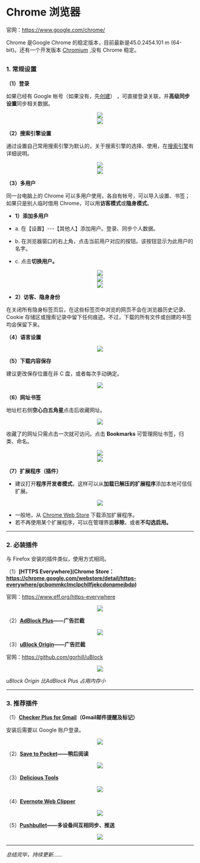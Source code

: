 # Chrome 浏览器

官网：https://www.google.com/chrome/

Chrome 是Google Chrome 的稳定版本，目前最新是45.0.2454.101 m (64-bit)。还有一个开发版本 [Chromium](https://www.chromium.org) ,没有 Chrome 稳定。

## 

### 1. 常规设置

**（1）登录**

如果已经有 Google 帐号（如果没有，先[创建](https://accounts.google.com/signup?lp=1&hl=en)） ，可直接登录关联，并**高级同步设置**同步相关数据。
<div style="text-align: center">
<img src="https://40.media.tumblr.com/6389f4a8be791f4105032f769e96f1fa/tumblr_nw1j22m4Ew1uft3xho1_r2_1280.png"/>
</div>

<div style="text-align: center">
<img src="https://41.media.tumblr.com/ca0ba17a0ee50201d0000b7a324d6488/tumblr_nw1j22m4Ew1uft3xho2_r2_540.png"/>
</div>

**（2）搜索引擎设置**

通过设置自己常用搜索引擎为默认的，关于搜索引擎的选择、使用，在[搜索引擎](https://cmmei.gitbooks.io/using-windows/content/search-engine.html)有详细说明。

<div style="text-align: center">
<img src="https://40.media.tumblr.com/bb9b993a173eb0e551cea4b9a02df6a8/tumblr_nw1j22m4Ew1uft3xho3_r1_400.png"/>
</div>
<div style="text-align: center">
<img src="https://41.media.tumblr.com/1a220d7e988740abda11705e6aa1b5fe/tumblr_nw1j22m4Ew1uft3xho4_r1_1280.png"/>
</div>

**（3）多用户**

同一台电脑上的 Chrome 可以多用户使用，各自有帐号，可以导入设置、书签；如果只是别人临时借用 Chrome，可以用**访客模式**或**隐身模式**。

* **1）添加多用户**

 * a. 在【设置】---【其他人】添加用户。登录、同步个人数据。

 * b. 在浏览器窗口的右上角，点击当前用户对应的按钮。该按钮显示为此用户的名字。

 * c. 点击**切换用户。**
 
<div style="text-align: center">
<img src="https://40.media.tumblr.com/e21d3ef5c4dac004e3454a08ed7b258c/tumblr_nw1j22m4Ew1uft3xho5_r1_540.png"/>
</div>

<div style="text-align: center">
<img src="https://40.media.tumblr.com/f49c192ceb508350f518510c664adf9c/tumblr_nw1j22m4Ew1uft3xho7_r1_400.png"/>
</div>

<div style="text-align: center">
<img src="https://40.media.tumblr.com/464690d9042383de344589552581688c/tumblr_nw1j22m4Ew1uft3xho8_r1_540.png"/>
</div>

* **2）访客、隐身身份**

在关闭所有隐身标签页后，在这些标签页中浏览的网页不会在浏览器历史记录、Cookie 存储区或搜索记录中留下任何痕迹。不过，下载的所有文件或创建的书签均会保留下来。

**（4）语言设置**

<div style="text-align: center">
<img src="https://41.media.tumblr.com/51c825bfab14c419bd08d82d95995eb6/tumblr_nw1j22m4Ew1uft3xho9_r1_400.png"/>
</div>

**（5）下载内容保存**

建议更改保存位置在非 C 盘，或者每次手动确定。

<div style="text-align: center">
<img src="https://41.media.tumblr.com/30014e3b57350d0cd77652325617e177/tumblr_nw1j22m4Ew1uft3xho10_r1_500.png"/>
</div>

**（6）网址书签**

地址栏右侧**空心白五角星**点击后收藏网址。

<div style="text-align: center">
<img src="https://41.media.tumblr.com/de026cb14103b097691a961f85972139/tumblr_nw1k1dXLRZ1uft3xho1_400.png"/>
</div>

收藏了的网址只需点击一次就可访问。点击 **Bookmarks** 可管理网址书签，归类、命名。

<div style="text-align: center">
<img src="https://40.media.tumblr.com/72b36b6d41e51e74cee628b9961ef074/tumblr_nw1k1dXLRZ1uft3xho2_r1_1280.png"/>
</div>

<div style="text-align: center">
<img src="https://41.media.tumblr.com/e69c0ded28aaffe411a52cc898aa9fd2/tumblr_nw1k1dXLRZ1uft3xho3_r1_400.png"/>
</div>

**（7）扩展程序（插件）**


* 建议打开**程序开发者模式**，这样可以从**加载已解压的扩展程序**添加本地可信任扩展。

<div style="text-align: center">
<img src="https://40.media.tumblr.com/ac0e5f4fb7dc3706184b3137b0587da4/tumblr_nw1k1dXLRZ1uft3xho4_r1_1280.png"/>
</div>

* 一般地，从 [Chrome Web Store](https://chrome.google.com/webstore/category/extensions)  下载添加扩展程序。
* 若不再使用某个扩展程序，可以在管理界面**移除**，或者**不勾选启用。**

--- 

### 2. 必装插件

与 Firefox 安装的插件类似，使用方式相同。

（1）**[HTTPS Everywhere](Chrome Store：https://chrome.google.com/webstore/detail/https-everywhere/gcbommkclmclpchllfjekcdonpmejbdp)**

官网：https://www.eff.org/https-everywhere

<div style="text-align: center">
<img src="https://41.media.tumblr.com/0b194ef74e0091d02c379d1b03ca9eb3/tumblr_nw1l2myJFq1uft3xho1_540.png">
</div>

（2）**[AdBlock Plus](https://chrome.google.com/webstore/detail/adblock-plus/cfhdojbkjhnklbpkdaibdccddilifddb)——广告拦截**

<div style="text-align: center">
<img src="https://41.media.tumblr.com/b3276bf089ad70ae35416320cafaf898/tumblr_nw1l2myJFq1uft3xho2_r1_1280.png"/>
</div>

（3）**[uBlock Origin](https://chrome.google.com/webstore/detail/ublock-origin/cjpalhdlnbpafiamejdnhcphjbkeiagm)——广告拦截**

官网：https://github.com/gorhill/uBlock
<div style="text-align: center">
<img src="https://40.media.tumblr.com/2ac79fb053e5c023b906b489f759df29/tumblr_nw1l2myJFq1uft3xho3_r1_540.png"/>
</div>

*uBlock Origin 比AdBlock Plus 占用内存小*

--- 

### 3. 推荐插件

（1）**[Checker Plus for Gmail](https://chrome.google.com/webstore/detail/checker-plus-for-gmail/oeopbcgkkoapgobdbedcemjljbihmemj?hl=en)（Gmail邮件提醒及标记）**

安装后需要以 Google 账户登录。
<div style="text-align: center">
<img src="https://41.media.tumblr.com/a677bc13a6a36ca6f57287fd6e5ec946/tumblr_nw1l2myJFq1uft3xho4_r1_1280.png"/>
</div>

（2）**[Save to Pocket](https://chrome.google.com/webstore/detail/save-to-pocket/niloccemoadcdkdjlinkgdfekeahmflj)——稍后阅读**

<div style="text-align: center">
<img src="https://40.media.tumblr.com/f28b26a7c3d13b3cb8c6954292526667/tumblr_nw1l2myJFq1uft3xho5_r1_1280.png"/>
</div>

（3）**[Delicious Tools](https://chrome.google.com/webstore/detail/delicious-tools/gclkcflnjahgejhappicbhcpllkpakej)**

<div style="text-align: center">
<img src="https://41.media.tumblr.com/c221d504bdbe3eab2e7fb940a856ca09/tumblr_nw1l2myJFq1uft3xho6_r1_1280.png">
</div>

（4）**[Evernote Web Clipper](https://chrome.google.com/webstore/detail/evernote-web-clipper/pioclpoplcdbaefihamjohnefbikjilc)**

<div style="text-align: center">
<img src="https://40.media.tumblr.com/d1c6fc8079671d5181e96c960326e561/tumblr_nw1l2myJFq1uft3xho7_r1_1280.png"/>
</div>

（5）**[Pushbullet](https://chrome.google.com/webstore/detail/pushbullet/chlffgpmiacpedhhbkiomidkjlcfhogd)——多设备间互相同步、推送**

<div style="text-align: center">
<img src="https://40.media.tumblr.com/a2d57580097fe1eae1e5ed3076fdb14a/tumblr_nw1l2myJFq1uft3xho8_r1_1280.png"/>
</div>

---

*总结完毕，持续更新......*









